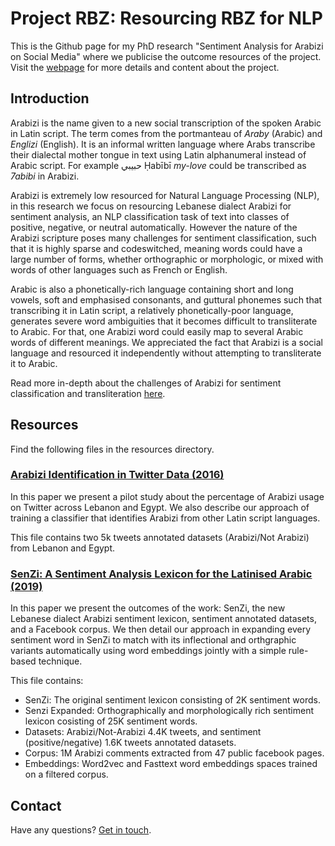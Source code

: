 # Project RBZ: Resourcing RBZ for NLP

This is the Github page for my PhD research "Sentiment Analysis for Arabizi on Social Media" where we publicise the outcome resources of the project. Visit the [webpage](https://tahatobaili.github.io/project-rbz/) for more details and content about the project.


## Introduction

Arabizi is the name given to a new social transcription of the spoken Arabic in Latin script. The term comes from the portmanteau of <em>Araby</em> (Arabic) and <em>Englizi</em> (English).
It is an informal written language where Arabs transcribe their dialectal mother tongue in text using Latin alphanumeral instead of Arabic script. For example حبيبي Ḥabībī <em>my-love</em> could be transcribed as
<em>7abibi</em> in Arabizi. 

Arabizi is extremely low resourced for Natural Language Processing (NLP), in this research we focus on resourcing Lebanese dialect Arabizi for sentiment analysis, an NLP classification task of
text into classes of positive, negative, or neutral automatically. However the nature of the Arabizi scripture poses many challenges for sentiment classification, such that it is highly sparse and codeswitched,
meaning words could have a large number of forms, whether orthographic or morphologic, or mixed with words of other languages such as French or English.

Arabic is also a phonetically-rich language containing short and long vowels, soft and emphasised consonants, and guttural phonemes such that transcribing it in Latin script, a relatively phonetically-poor language,
generates severe word ambiguities that it becomes difficult to transliterate to Arabic. For that, one Arabizi word could easily map to several Arabic words of different meanings. We appreciated the fact that Arabizi
is a social language and resourced it independently without attempting to transliterate it to Arabic.

Read more in-depth about the challenges of Arabizi for sentiment classification and transliteration [here](https://towardsdatascience.com/sentiment-analysis-for-low-resourced-languages-on-social-media-128bf01f2547).  

## Resources

Find the following files in the resources directory.

### [Arabizi Identification in Twitter Data (2016)](https://www.aclweb.org/anthology/P16-3008.pdf)

In this paper we present a pilot study about the percentage of Arabizi usage on Twitter across Lebanon and Egypt.
We also describe our approach of training a classifier that identifies Arabizi from other Latin script languages.

This file contains two 5k tweets annotated datasets (Arabizi/Not Arabizi) from Lebanon and Egypt.

### [SenZi: A Sentiment Analysis Lexicon for the Latinised Arabic (2019)](https://www.aclweb.org/anthology/R19-1138.pdf)

In this paper we present the outcomes of the work: SenZi, the new Lebanese dialect Arabizi sentiment lexicon, sentiment annotated datasets, and a Facebook corpus.
We then detail our approach in expanding every sentiment word in SenZi to match with its inflectional and orthgraphic variants automatically using word embeddings jointly with
a simple rule-based technique. 

This file contains:

* SenZi: The original sentiment lexicon consisting of 2K sentiment words.
* Senzi Expanded: Orthographically and morphologically rich sentiment lexicon cosisting of 25K sentiment words.
* Datasets: Arabizi/Not-Arabizi 4.4K tweets, and sentiment (positive/negative) 1.6K tweets annotated datasets.
* Corpus: 1M Arabizi comments extracted from 47 public facebook pages.
* Embeddings: Word2vec and Fasttext word embeddings spaces trained on a filtered corpus.

## Contact

Have any questions? [Get in touch](https://tahatobaili.github.io/).
